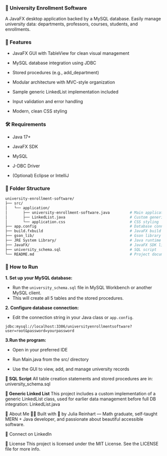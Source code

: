 ### 📘 University Enrollment Software
A JavaFX desktop application backed by a MySQL database.
Easily manage university data: departments, professors, courses, students, and enrollments.

### 🚀 Features
- JavaFX GUI with TableView for clean visual management

- MySQL database integration using JDBC

- Stored procedures (e.g., add_department)

- Modular architecture with MVC-style organization

- Sample generic LinkedList implementation included

- Input validation and error handling

- Modern, clean CSS styling

### 🛠️ Requirements
- Java 17+

- JavaFX SDK

- MySQL

- J-DBC Driver

- (Optional) Eclipse or IntelliJ

### 📂 Folder Structure

```bash
university-enrollment-software/
├── src/
│   └── application/
│       ├── university-enrollment-software.java         # Main application file
│       ├── LinkedList.java                             # Custom generic linked list
│       └── application.css                             # CSS styling
├── app.config                                          # Database connection string config
├── build.fxbuild                                       # JavaFX build configuration
├── gson_lib/                                           # Gson library for JSON parsing
├── JRE System Library/                                 # Java runtime environment (JavaSE-21)
├── JavaFX/                                             # JavaFX SDK libraries
├── university_schema.sql                               # SQL script
└── README.md                                           # Project documentation
```

### 🧪 How to Run

**1. Set up your MySQL database:**

- Run the `university_schema.sql` file in MySQL Workbench or another MySQL client.
- This will create all 5 tables and the stored procedures.

**2. Configure database connection:**

- Edit the connection string in your Java class or `app.config`.

```plaintext
jdbc:mysql://localhost:3306/universityenrollmentsoftware?user=root&password=yourpassword
```
**3.Run the program:**

- Open in your preferred IDE

- Run Main.java from the src/ directory

- Use the GUI to view, add, and manage university records

**📄 SQL Script**
All table creation statements and stored procedures are in:
university_schema.sql

**🔗 Generic Linked List**
This project includes a custom implementation of a generic LinkedList class, used for earlier data management before full DB integration:
LinkedList.java

🙋 About Me
👩‍💻 Built with 💖 by Julia Reinhart —
Math graduate, self-taught MERN + Java developer, and passionate about beautiful accessible software.

🔗 Connect on LinkedIn

📄 License
This project is licensed under the MIT License.
See the LICENSE file for more info.

